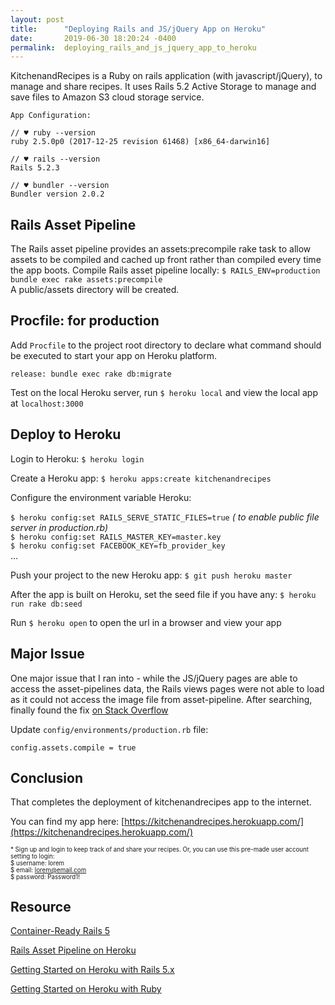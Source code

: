 ```yaml
---
layout: post
title:      "Deploying Rails and JS/jQuery App on Heroku"
date:       2019-06-30 18:20:24 -0400
permalink:  deploying_rails_and_js_jquery_app_to_heroku
---
```


KitchenandRecipes is a Ruby on rails application (with javascript/jQuery), to manage and share recipes. It uses Rails 5.2 Active Storage to manage and save files to Amazon S3 cloud storage service.
```
App Configuration:

// ♥ ruby --version
ruby 2.5.0p0 (2017-12-25 revision 61468) [x86_64-darwin16]

// ♥ rails --version
Rails 5.2.3

// ♥ bundler --version
Bundler version 2.0.2
```
## Rails Asset Pipeline
The Rails asset pipeline provides an assets:precompile rake task to allow assets to be compiled and cached up front rather than compiled every time the app boots.
Compile Rails asset pipeline locally: `$ RAILS_ENV=production bundle exec rake assets:precompile`  
A public/assets directory will be created.

## Procfile: for production
Add `Procfile` to the project root directory to declare what command should be executed to start your app on Heroku platform.
```	
release: bundle exec rake db:migrate
```
Test on the local Heroku server, run `$ heroku local` and view the local app at `localhost:3000`

## Deploy to Heroku
Login to Heroku: `$ heroku login` 

Create a Heroku app: `$ heroku apps:create kitchenandrecipes` 

Configure the environment variable Heroku: 

``$ heroku config:set RAILS_SERVE_STATIC_FILES=true`` *( to enable public file server in production.rb)*  
``$ heroku config:set RAILS_MASTER_KEY=master.key``   
``$ heroku config:set FACEBOOK_KEY=fb_provider_key``  
...

Push your project to the new Heroku app: `$ git push heroku master`

After the app is built on Heroku, set the seed file if you have any: `$ heroku run rake db:seed`

Run `$ heroku open` to open the url in a browser and view your app

## Major Issue
One major issue that I ran into - while the JS/jQuery pages are able to access the asset-pipelines data, the Rails views pages were not able to load as it could not access the image file from asset-pipeline. 
After searching, finally found the fix [on Stack Overflow]( https://stackoverflow.com/questions/49440304/rails-asset-is-not-present-in-asset-pipeline-when-using-image-tag
)

Update `config/environments/production.rb` file:  

```
config.assets.compile = true
```
## Conclusion
That completes the deployment of kitchenandrecipes app to the internet. 

You can find my app here: [https://kitchenandrecipes.herokuapp.com/](https://kitchenandrecipes.herokuapp.com/)

<sub><sup>* Sign up and login to keep track of and share your recipes. Or, you can use this pre-made user account setting to login:  
    $ username: lorem  
    $ email: lorem@email.com  
    $ password: Password1!</sup></sub>
		

## Resource
[Container-Ready Rails 5](https://blog.heroku.com/container_ready_rails_5)

[Rails Asset Pipeline on Heroku ](https://devcenter.heroku.com/articles/rails-asset-pipeline)

[Getting Started on Heroku with Rails 5.x](https://devcenter.heroku.com/articles/getting-started-with-rails5)

[Getting Started on Heroku with Ruby](https://devcenter.heroku.com/articles/getting-started-with-ruby)

